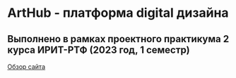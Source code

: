 # ArtHub - платформа digital дизайна
## Выполнено в рамках проектного практикума 2 курса ИРИТ-РТФ (2023 год, 1 семестр)

[Обзор сайта](https://youtu.be/i8GDRTa9f8A)
